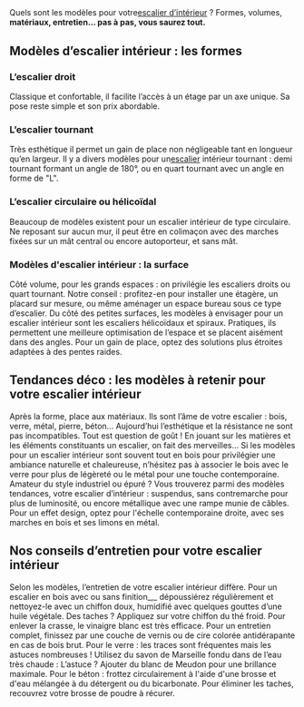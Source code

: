 ##
Quels sont les modèles pour votre[escalier d’intérieur](https://www.lapeyre.fr/escaliers-CCU0006/escaliers-interieur-CCN0227#facet:&facetContent:&productBeginIndex:0&contentBeginIndex:0&orderBy:0&orderByContent:&pageView:grid&pageViewContent:&minPrice:&maxPrice:&pageSize:&) ? Formes, volumes, **matériaux, entretien... pas à pas, vous saurez tout.**
##  Modèles d’escalier intérieur : les formes
###  L’escalier droit
Classique et confortable, il facilite l’accès à un étage par un axe unique. Sa pose reste simple et son prix abordable.
###  L’escalier tournant
Très esthétique il permet un gain de place non négligeable tant en longueur qu’en largeur. Il y a divers modèles pour un[escalier](https://www.lapeyre.fr/escaliers-CCU0006) intérieur tournant : demi tournant formant un angle de 180°, ou en quart tournant avec un angle en forme de "L".
###  L’escalier circulaire ou hélicoïdal
Beaucoup de modèles existent pour un escalier intérieur de type circulaire. Ne reposant sur aucun mur, il peut être en colimaçon avec des marches fixées sur un mât central ou encore autoporteur, et sans mât.
###  Modèles d'escalier intérieur : la surface
Côté volume, pour les grands espaces : on privilégie les escaliers droits ou quart tournant. Notre conseil : profitez-en pour installer une étagère, un placard sur mesure, ou même aménager un espace bureau sous ce type d’escalier.
Du côté des petites surfaces, les modèles à envisager pour un escalier intérieur sont les escaliers hélicoïdaux et spiraux. Pratiques, ils permettent une meilleure optimisation de l’espace et se placent aisément dans des angles. Pour un gain de place, optez des solutions plus étroites adaptées à des pentes raides.
##  Tendances déco : les modèles à retenir pour votre escalier intérieur
Après la forme, place aux matériaux. Ils sont l’âme de votre escalier : bois, verre, métal, pierre, béton... Aujourd’hui l’esthétique et la résistance ne sont pas incompatibles. Tout est question de goût ! En jouant sur les matières et les éléments constituants un escalier, on fait des merveilles... Si les modèles pour un escalier intérieur sont souvent tout en bois pour privilégier une ambiance naturelle et chaleureuse, n’hésitez pas à associer le bois avec le verre pour plus de légèreté ou le métal pour une touche contemporaine.
Amateur du style industriel ou épuré ? Vous trouverez parmi des modèles tendances, votre escalier d’intérieur : suspendus, sans contremarche pour plus de luminosité, ou encore métallique avec une rampe munie de câbles. Pour un effet design, optez pour l'échelle contemporaine droite, avec ses marches en bois et ses limons en métal.
##  Nos conseils d’entretien pour votre escalier intérieur
Selon les modèles, l’entretien de votre escalier intérieur diffère. Pour un escalier en bois avec ou sans finition_,_ dépoussiérez régulièrement et nettoyez-le avec un chiffon doux, humidifié avec quelques gouttes d’une huile végétale. Des taches ? Appliquez sur votre chiffon du thé froid. Pour enlever la crasse, le vinaigre blanc est très efficace. Pour un entretien complet, finissez par une couche de vernis ou de cire colorée antidérapante en cas de bois brut.
Pour le verre : les traces sont fréquentes mais les astuces nombreuses ! Utilisez du savon de Marseille fondu dans de l’eau très chaude : L’astuce ? Ajouter du blanc de Meudon pour une brillance maximale.
Pour le béton : frottez circulairement à l'aide d'une brosse et d'eau mélangée à du détergent ou du bicarbonate. Pour éliminer les taches, recouvrez votre brosse de poudre à récurer.
